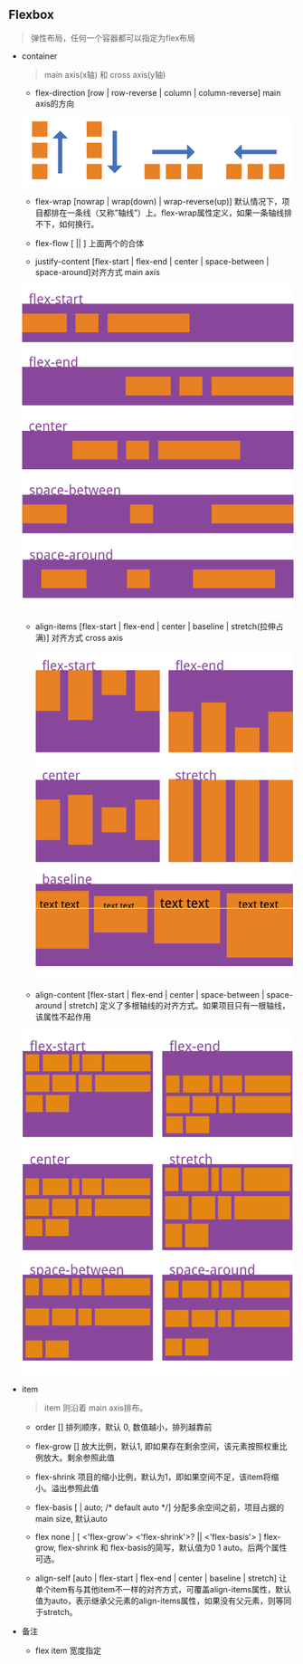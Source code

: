 ## Flexbox

  > 弹性布局，任何一个容器都可以指定为flex布局

* container

  > main axis(x轴) 和 cross axis(y轴)

  - flex-direction [row | row-reverse | column | column-reverse] main axis的方向

  ![](./images/direction.png)

  - flex-wrap [nowrap | wrap(down) | wrap-reverse(up)] 默认情况下，项目都排在一条线（又称”轴线”）上。flex-wrap属性定义，如果一条轴线排不下，如何换行。

  - flex-flow [<flex-direction> || <flex-wrap>] 上面两个的合体

  - justify-content [flex-start | flex-end | center | space-between | space-around]对齐方式 main axis

  ![](./images/justify.png)

  - align-items [flex-start | flex-end | center | baseline | stretch(拉伸占满)] 对齐方式 cross axis

    ![](./images/align.png)

  - align-content [flex-start | flex-end | center | space-between | space-around | stretch] 定义了多根轴线的对齐方式。如果项目只有一根轴线，该属性不起作用

  ![](./images/align-content.png)

* item

  > item 则沿着 main axis排布。

  - order [<integer>] 排列顺序，默认 0, 数值越小，排列越靠前

  - flex-grow [<number>] 放大比例，默认1, 即如果存在剩余空间，该元素按照权重比例放大。剩余参照此值

  - flex-shrink 项目的缩小比例，默认为1，即如果空间不足，该item将缩小。溢出参照此值

  - flex-basis [<length> | auto; /* default auto \*/] 分配多余空间之前，项目占据的 main size, 默认auto

  - flex none | [ <'flex-grow'> <'flex-shrink'>? || <'flex-basis'> ] flex-grow, flex-shrink 和 flex-basis的简写，默认值为0 1 auto。后两个属性可选。

  - align-self [auto | flex-start | flex-end | center | baseline | stretch] 让单个item有与其他item不一样的对齐方式，可覆盖align-items属性，默认值为auto，表示继承父元素的align-items属性，如果没有父元素，则等同于stretch。


* 备注

  - flex item 宽度指定
